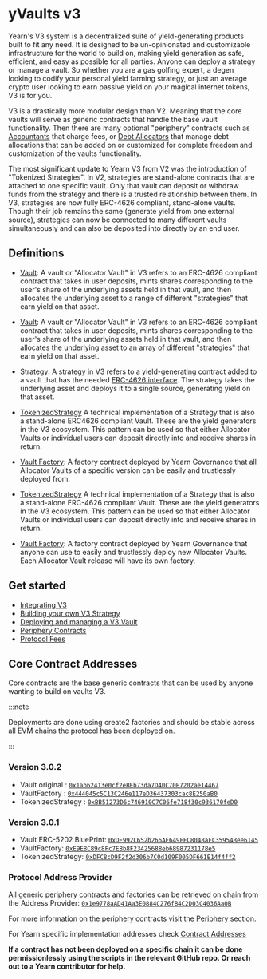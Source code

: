 # yVaults v3

Yearn's V3 system is a decentralized suite of yield-generating products built to fit any need. It is designed to be un-opinionated and customizable infrastructure for the world to build on, making yield generation as safe, efficient, and easy as possible for all parties. Anyone can deploy a strategy or manage a vault. So whether you are a gas golfing expert, a degen looking to codify your personal yield farming strategy, or just an average crypto user looking to earn passive yield on your magical internet tokens, V3 is for you.

V3 is a drastically more modular design than V2. Meaning that the core vaults will serve as generic contracts that handle the base vault functionality. Then there are many optional "periphery" contracts such as [Accountants](/developers/v3/periphery#accountant) that charge fees, or [Debt Allocators](/developers/v3/periphery#debt-allocator) that manage debt allocations that can be added on or customized for complete freedom and customization of the vaults functionality.

The most significant update to Yearn V3 from V2 was the introduction of "Tokenized Strategies". In V2, strategies are stand-alone contracts that are attached to one specific vault. Only that vault can deposit or withdraw funds from the strategy and there is a trusted relationship between them. In V3, strategies are now fully ERC-4626 compliant, stand-alone vaults. Though their job remains the same (generate yield from one external source), strategies can now be connected to many different vaults simultaneously and can also be deposited into directly by an end user.

## Definitions

- [Vault](https://github.com/yearn/yearn-vaults-v3/blob/master/contracts/VaultV3.vy): A vault or "Allocator Vault" in V3 refers to an ERC-4626 compliant contract that takes in user deposits, mints shares corresponding to the user's share of the underlying assets held in that vault, and then allocates the underlying asset to a range of different "strategies" that earn yield on that asset.
- [Vault](https://github.com/yearn/yearn-vaults-v3/blob/master/contracts/VaultV3.vy): A vault or "Allocator Vault" in V3 refers to an ERC-4626 compliant contract that takes in user deposits, mints shares corresponding to the user's share of the underlying assets held in that vault, and then allocates the underlying asset to an array of different "strategies" that earn yield on that asset.

- Strategy: A strategy in V3 refers to a yield-generating contract added to a vault that has the needed [ERC-4626 interface](https://github.com/yearn/yearn-vaults-v3/blob/master/contracts/VaultV3.vy#L40). The strategy takes the underlying asset and deploys it to a single source, generating yield on that asset.
- [TokenizedStrategy](https://github.com/yearn/tokenized-strategy/blob/master/src/TokenizedStrategy.sol) A technical implementation of a Strategy that is also a stand-alone ERC4626 compliant Vault. These are the yield generators in the V3 ecosystem. This pattern can be used so that either Allocator Vaults or individual users can deposit directly into and receive shares in return.
- [Vault Factory](https://github.com/yearn/yearn-vaults-v3/blob/master/contracts/VaultFactory.vy): A factory contract deployed by Yearn Governance that all Allocator Vaults of a specific version can be easily and trustlessly deployed from.

- [TokenizedStrategy](https://github.com/yearn/tokenized-strategy/blob/master/src/TokenizedStrategy.sol) A technical implementation of a Strategy that is also a stand-alone ERC-4626 compliant Vault. These are the yield generators in the V3 ecosystem. This pattern can be used so that either Allocator Vaults or individual users can deposit directly into and receive shares in return.

- [Vault Factory](https://github.com/yearn/yearn-vaults-v3/blob/master/contracts/VaultFactory.vy): A factory contract deployed by Yearn Governance that anyone can use to easily and trustlessly deploy new Allocator Vaults. Each Allocator Vault release will have its own factory.

## Get started

- [Integrating V3](/developers/v3/integrating_v3)
- [Building your own V3 Strategy](/developers/v3/strategy_writing_guide)
- [Deploying and managing a V3 Vault](/developers/v3/vault_management)
- [Periphery Contracts](/developers/v3/periphery)
- [Protocol Fees](/developers/v3/protocol_fees)

## Core Contract Addresses

Core contracts are the base generic contracts that can be used by anyone wanting to build on vaults V3.

:::note

Deployments are done using create2 factories and should be stable across all EVM chains the protocol has been deployed on.

:::

### Version 3.0.2

- Vault original : [`0x1ab62413e0cf2eBEb73da7D40C70E7202ae14467`](https://etherscan.io/address/0x1ab62413e0cf2eBEb73da7D40C70E7202ae14467#readContract)
- VaultFactory : [`0x444045c5C13C246e117eD36437303cac8E250aB0`](https://etherscan.io/address/0x444045c5C13C246e117eD36437303cac8E250aB0#readContract)
- TokenizedStrategy : [`0xBB51273D6c746910C7C06fe718f30c936170feD0`](https://etherscan.io/address/0xBB51273D6c746910C7C06fe718f30c936170feD0#readContract)

### Version 3.0.1

- Vault ERC-5202 BluePrint: [`0xDE992C652b266AE649FEC8048aFC35954Bee6145`](https://etherscan.io/address/0xDE992C652b266AE649FEC8048aFC35954Bee6145#readContract)
- VaultFactory: [`0xE9E8C89c8Fc7E8b8F23425688eb68987231178e5`](https://etherscan.io/address/0xE9E8C89c8Fc7E8b8F23425688eb68987231178e5#readContract)
- TokenizedStrategy: [`0xDFC8cD9F2f2d306b7C0d109F005DF661E14f4ff2`](https://etherscan.io/address/0xDFC8cD9F2f2d306b7C0d109F005DF661E14f4ff2#readContract)

### Protocol Address Provider

All generic periphery contracts and factories can be retrieved on chain from the Address Provider: [`0x1e9778aAD41Aa3E0884C276fB4C2D03C4036Aa0B`](https://etherscan.io/address/0x1e9778aAD41Aa3E0884C276fB4C2D03C4036Aa0B#readContract)

For more information on the periphery contracts visit the [Periphery](/developers/v3/periphery) section.

For Yearn specific implementation addresses check [Contract Addresses](/getting-started/products/addresses)

**If a contract has not been deployed on a specific chain it can be done permissionlessly using the scripts in the relevant GitHub repo. Or reach out to a Yearn contributor for help.**
